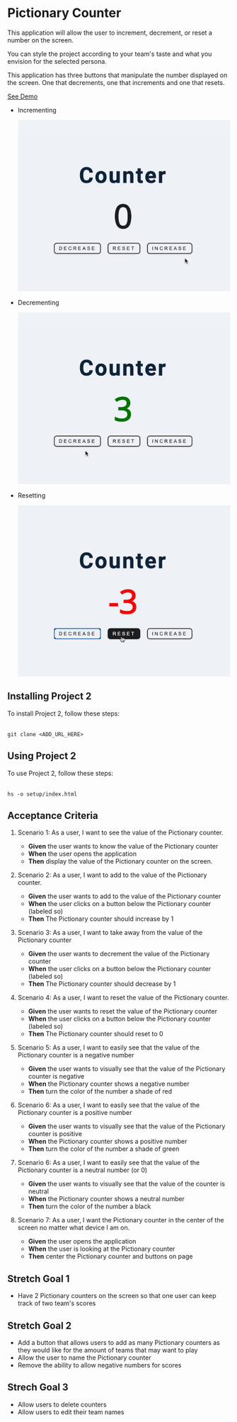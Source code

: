 # Pictionary Counter

This application will allow the user to increment, decrement, or reset a number on the screen.

You can style the project according to your team's taste and what you envision for the selected persona.

This application has three buttons that manipulate the number displayed on the screen. One that decrements, one that increments and one that resets.

[See Demo](https://drteresavasquez.github.io/pictionary-counter/setup/)

- Incrementing

  ![Incrementing](./setup/src/img/incrementing.gif)

- Decrementing

  ![Decrementing](./setup/src/img/decrementing.gif)

- Resetting

  ![Resetting](./setup/src/img/resetting.gif)

## Installing Project 2

To install Project 2, follow these steps:

```

git clone <ADD_URL_HERE>

```

## Using Project 2

To use Project 2, follow these steps:

```shell

hs -o setup/index.html

```

## Acceptance Criteria

1. Scenario 1: As a user, I want to see the value of the Pictionary counter.

   - **Given** the user wants to know the value of the Pictionary counter
   - **When** the user opens the application
   - **Then** display the value of the Pictionary counter on the screen.

1. Scenario 2: As a user, I want to add to the value of the Pictionary counter.

   - **Given** the user wants to add to the value of the Pictionary counter
   - **When** the user clicks on a button below the Pictionary counter (labeled so)
   - **Then** The Pictionary counter should increase by 1

1. Scenario 3: As a user, I want to take away from the value of the Pictionary counter

   - **Given** the user wants to decrement the value of the Pictionary counter
   - **When** the user clicks on a button below the Pictionary counter (labeled so)
   - **Then** The Pictionary counter should decrease by 1

1. Scenario 4: As a user, I want to reset the value of the Pictionary counter.

   - **Given** the user wants to reset the value of the Pictionary counter
   - **When** the user clicks on a button below the Pictionary counter (labeled so)
   - **Then** The Pictionary counter should reset to 0

1. Scenario 5: As a user, I want to easily see that the value of the Pictionary counter is a negative number

   - **Given** the user wants to visually see that the value of the Pictionary counter is negative
   - **When** the Pictionary counter shows a negative number
   - **Then** turn the color of the number a shade of red

1. Scenario 6: As a user, I want to easily see that the value of the Pictionary counter is a positive number

   - **Given** the user wants to visually see that the value of the Pictionary counter is positive
   - **When** the Pictionary counter shows a positive number
   - **Then** turn the color of the number a shade of green

1. Scenario 6: As a user, I want to easily see that the value of the Pictionary counter is a neutral number (or 0)

   - **Given** the user wants to visually see that the value of the counter is neutral
   - **When** the Pictionary counter shows a neutral number
   - **Then** turn the color of the number a black

1. Scenario 7: As a user, I want the Pictionary counter in the center of the screen no matter what device I am on.

   - **Given** the user opens the application
   - **When** the user is looking at the Pictionary counter
   - **Then** center the Pictionary counter and buttons on page
   
## Stretch Goal 1
- Have 2 Pictionary counters on the screen so that one user can keep track of two team's scores

## Stretch Goal 2
- Add a button that allows users to add as many Pictionary counters as they would like for the amount of teams that may want to play
- Allow the user to name the Pictionary counter
- Remove the ability to allow negative numbers for scores

## Strech Goal 3
- Allow users to delete counters
- Allow users to edit their team names

